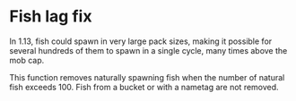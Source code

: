 # Fish lag fix

In 1.13, fish could spawn in very large pack sizes, making it possible for 
several hundreds of them to spawn in a single cycle, many times above the mob cap.

This function removes naturally spawning fish when the number of natural fish exceeds 100.
Fish from a bucket or with a nametag are not removed.
